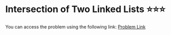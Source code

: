 # Intersection of Two Linked Lists ⭐⭐⭐
You can access the problem using the following link: [Problem Link](https://leetcode.com/problems/intersection-of-two-linked-lists/description/)